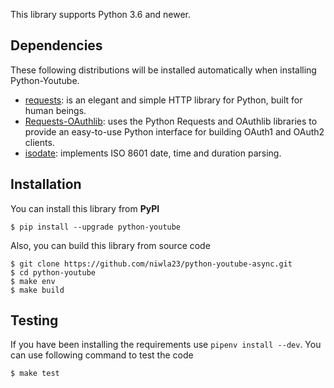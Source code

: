 This library supports Python 3.6 and newer.

## Dependencies

These following distributions will be installed automatically when installing Python-Youtube.

- [requests](https://2.python-requests.org/en/master/): is an elegant and simple HTTP library for Python, built for human beings.
- [Requests-OAuthlib](https://requests-oauthlib.readthedocs.io/en/latest/): uses the Python Requests and OAuthlib libraries to provide an easy-to-use Python interface for building OAuth1 and OAuth2 clients.
- [isodate](https://pypi.org/project/isodate/): implements ISO 8601 date, time and duration parsing.

## Installation

You can install this library from **PyPI**

```shell
$ pip install --upgrade python-youtube
```


Also, you can build this library from source code

```shell
$ git clone https://github.com/niwla23/python-youtube-async.git
$ cd python-youtube
$ make env
$ make build
```

## Testing

If you have been installing the requirements use ``pipenv install --dev``.
You can use following command to test the code

```shell
$ make test
```
